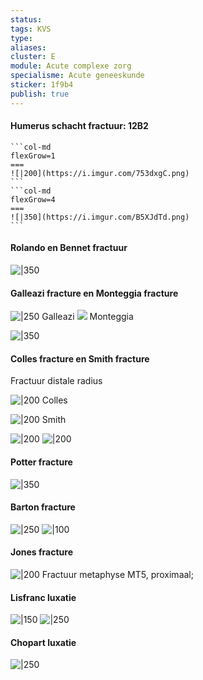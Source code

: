 ```yaml
---
status: 
tags: KVS
type: 
aliases: 
cluster: E
module: Acute complexe zorg
specialisme: Acute geneeskunde
sticker: 1f9b4
publish: true
---
```


#### Humerus schacht fractuur: 12B2
````col
```col-md
flexGrow=1
===
![|200](https://i.imgur.com/753dxgC.png)
```
```col-md
flexGrow=4
===
![|350](https://i.imgur.com/B5XJdTd.png)
```
````

#### Rolando en Bennet fractuur

![|350](https://i.imgur.com/eeyUF13.png)


#### Galleazi fracture en Monteggia fracture
![|250](https://i.imgur.com/tw2EWes.png)
Galleazi
![](https://i.imgur.com/bxOFGsq.png)
Monteggia


![|350](https://i.imgur.com/OTErL6V.png)

#### Colles fracture en Smith fracture
Fractuur distale radius

![|200](https://i.imgur.com/87ClJQr.png) Colles


![|200](https://i.imgur.com/dhyMtZj.png) Smith

![|200](https://i.imgur.com/dv32L3y.png)
![|200](https://i.imgur.com/fpVB9vx.png)




#### Potter fracture
![|350](https://i.imgur.com/90s2iBA.png)

#### Barton fracture
![|250](https://i.imgur.com/xolvSbA.png)
![|100](https://i.imgur.com/u72CxU9.png)

#### Jones fracture 

![|200](https://i.imgur.com/NHeBlxy.png)
Fractuur metaphyse MT5, proximaal;


#### Lisfranc luxatie
![|150](https://i.imgur.com/At8Lo0p.png)
![|250](https://i.imgur.com/Lh2Q77t.png)


#### Chopart luxatie

![|250](https://i.imgur.com/FHAxFSj.png)
